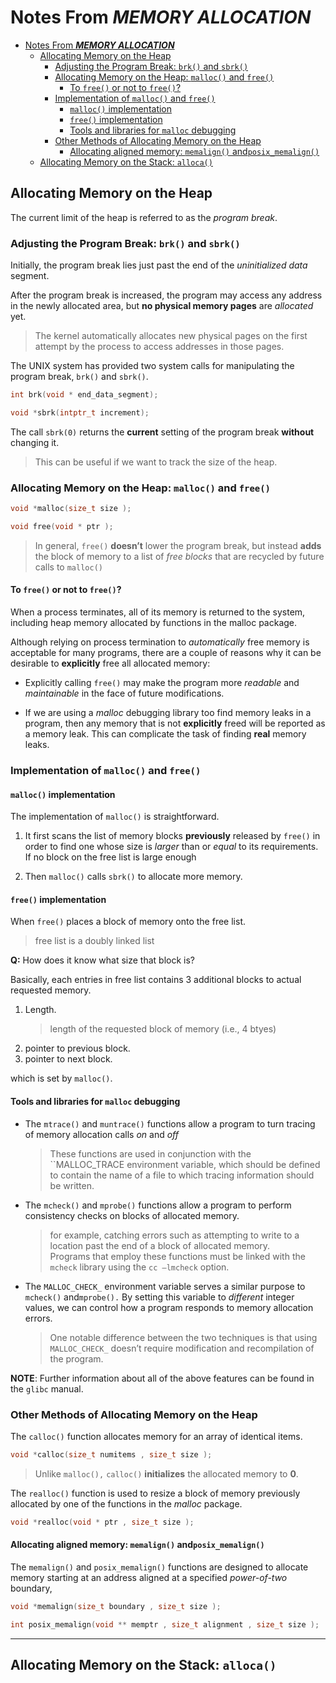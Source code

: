 # Notes From ***MEMORY ALLOCATION***

- [Notes From ***MEMORY ALLOCATION***](#notes-from-memory-allocation)
  - [Allocating Memory on the Heap](#allocating-memory-on-the-heap)
    - [Adjusting the Program Break: `brk()` and `sbrk()`](#adjusting-the-program-break-brk-and-sbrk)
    - [Allocating Memory on the Heap: `malloc()` and `free()`](#allocating-memory-on-the-heap-malloc-and-free)
      - [To `free()` or not to `free()`?](#to-free-or-not-to-free)
    - [Implementation of `malloc()` and `free()`](#implementation-of-malloc-and-free)
      - [`malloc()` implementation](#malloc-implementation)
      - [`free()` implementation](#free-implementation)
      - [Tools and libraries for `malloc` debugging](#tools-and-libraries-for-malloc-debugging)
    - [Other Methods of Allocating Memory on the Heap](#other-methods-of-allocating-memory-on-the-heap)
      - [Allocating aligned memory: `memalign()` and`posix_memalign()`](#allocating-aligned-memory-memalign-andposix_memalign)
  - [Allocating Memory on the Stack: `alloca()`](#allocating-memory-on-the-stack-alloca)

## Allocating Memory on the Heap

The current limit of the heap is referred to as the *program break*.

### Adjusting the Program Break: `brk()` and `sbrk()`

Initially, the program break lies just past the end of the *uninitialized data* segment.

After the program break is increased, the program may access any address in the newly allocated area, but **no physical memory pages** are *allocated* yet.
> The kernel automatically allocates new physical pages on the first attempt by the process to access addresses in those pages.

The UNIX system has provided two system calls for manipulating the program break, `brk()` and `sbrk()`.

```c
int brk(void * end_data_segment);

void *sbrk(intptr_t increment);
```

The call `sbrk(0)` returns the **current** setting of the program break **without** changing it.
> This can be useful if we want to track the size of the heap.

### Allocating Memory on the Heap: `malloc()` and `free()`

```c
void *malloc(size_t size );

void free(void * ptr );
```

> In general, `free()` **doesn’t** lower the program break, but instead **adds** the block of memory to a list of *free blocks* that are recycled by future calls to `malloc()`

#### To `free()` or not to `free()`?

When a process terminates, all of its memory is returned to the system, including heap memory allocated by functions in the malloc package.

Although relying on process termination to *automatically* free memory is acceptable for many programs, there are a couple of reasons why it can be desirable to **explicitly** free all allocated memory:

- Explicitly calling `free()` may make the program more *readable* and *maintainable* in the face of future modifications.

- If we are using a *malloc* debugging library too find memory leaks in a program, then any memory that is not **explicitly** freed will be reported as a memory leak. This can complicate the task of finding **real** memory leaks.

### Implementation of `malloc()` and `free()`

#### `malloc()` implementation

The implementation of `malloc()` is straightforward.

1. It first scans the list of memory blocks **previously** released by `free()` in order to find one whose size is *larger* than or *equal* to its requirements.  
If no block on the free list is large enough

2. Then `malloc()` calls `sbrk()` to allocate more memory.

#### `free()` implementation

When `free()` places a block of memory onto the free list.
> free list is a doubly linked list

**Q:** How does it know what size that block is?

Basically, each entries in free list contains 3 additional blocks to actual requested memory.

1. Length.
    > length of the requested block of memory (i.e., 4 btyes)
2. pointer to previous block.
3. pointer to next block.

which is set by `malloc()`.

#### Tools and libraries for `malloc` debugging

- The `mtrace()` and `muntrace()` functions allow a program to turn tracing of memory allocation calls *on* and *off*
    > These functions are used in conjunction with the ``MALLOC_TRACE environment variable, which should be defined to contain the name of a file to which tracing information should be written.

- The `mcheck()` and `mprobe()` functions allow a program to perform consistency checks on blocks of allocated memory.
    > for example, catching errors such as attempting to write to a location past the end of a block of allocated memory.  
    Programs that employ these functions must be linked with the `mcheck` library using the `cc –lmcheck` option.
- The `MALLOC_CHECK_` environment variable serves a similar purpose to `mcheck()` and`mprobe().` By setting this variable to *different* integer values, we can control how a program responds to memory allocation errors.
  > One notable difference between the two techniques is that using `MALLOC_CHECK_` doesn’t require modification and recompilation of the program.

**NOTE**: Further information about all of the above features can be found in the `glibc` manual.

### Other Methods of Allocating Memory on the Heap

The `calloc()` function allocates memory for an array of identical items.

```c
void *calloc(size_t numitems , size_t size );
```

> Unlike `malloc(),` `calloc()` **initializes** the allocated memory to **0**.

The `realloc()` function is used to resize a block of memory previously allocated by one of the functions in the *malloc* package.

```c
void *realloc(void * ptr , size_t size );
```

#### Allocating aligned memory: `memalign()` and`posix_memalign()`

The `memalign()` and `posix_memalign()` functions are designed to allocate memory starting at an address aligned at a specified *power-of-two* boundary,

```c
void *memalign(size_t boundary , size_t size );
```

```c
int posix_memalign(void ** memptr , size_t alignment , size_t size );
```

---

## Allocating Memory on the Stack: `alloca()` 